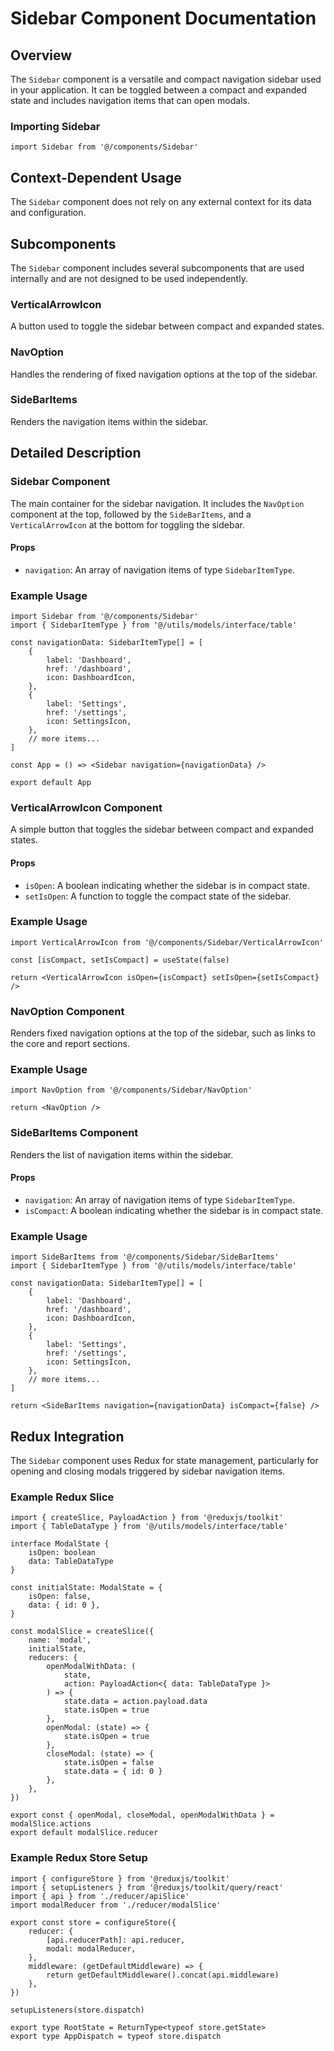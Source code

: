 # Sidebar Component Documentation

## Overview

The `Sidebar` component is a versatile and compact navigation sidebar used in your application. It can be toggled between a compact and expanded state and includes navigation items that can open modals.

### Importing Sidebar

```tsx
import Sidebar from '@/components/Sidebar'
```

## Context-Dependent Usage

The `Sidebar` component does not rely on any external context for its data and configuration.

## Subcomponents

The `Sidebar` component includes several subcomponents that are used internally and are not designed to be used independently.

### VerticalArrowIcon

A button used to toggle the sidebar between compact and expanded states.

### NavOption

Handles the rendering of fixed navigation options at the top of the sidebar.

### SideBarItems

Renders the navigation items within the sidebar.

## Detailed Description

### Sidebar Component

The main container for the sidebar navigation. It includes the `NavOption` component at the top, followed by the `SideBarItems`, and a `VerticalArrowIcon` at the bottom for toggling the sidebar.

#### Props

-   `navigation`: An array of navigation items of type `SidebarItemType`.

### Example Usage

```tsx
import Sidebar from '@/components/Sidebar'
import { SidebarItemType } from '@/utils/models/interface/table'

const navigationData: SidebarItemType[] = [
    {
        label: 'Dashboard',
        href: '/dashboard',
        icon: DashboardIcon,
    },
    {
        label: 'Settings',
        href: '/settings',
        icon: SettingsIcon,
    },
    // more items...
]

const App = () => <Sidebar navigation={navigationData} />

export default App
```

### VerticalArrowIcon Component

A simple button that toggles the sidebar between compact and expanded states.

#### Props

-   `isOpen`: A boolean indicating whether the sidebar is in compact state.
-   `setIsOpen`: A function to toggle the compact state of the sidebar.

### Example Usage

```tsx
import VerticalArrowIcon from '@/components/Sidebar/VerticalArrowIcon'

const [isCompact, setIsCompact] = useState(false)

return <VerticalArrowIcon isOpen={isCompact} setIsOpen={setIsCompact} />
```

### NavOption Component

Renders fixed navigation options at the top of the sidebar, such as links to the core and report sections.

### Example Usage

```tsx
import NavOption from '@/components/Sidebar/NavOption'

return <NavOption />
```

### SideBarItems Component

Renders the list of navigation items within the sidebar.

#### Props

-   `navigation`: An array of navigation items of type `SidebarItemType`.
-   `isCompact`: A boolean indicating whether the sidebar is in compact state.

### Example Usage

```tsx
import SideBarItems from '@/components/Sidebar/SideBarItems'
import { SidebarItemType } from '@/utils/models/interface/table'

const navigationData: SidebarItemType[] = [
    {
        label: 'Dashboard',
        href: '/dashboard',
        icon: DashboardIcon,
    },
    {
        label: 'Settings',
        href: '/settings',
        icon: SettingsIcon,
    },
    // more items...
]

return <SideBarItems navigation={navigationData} isCompact={false} />
```

## Redux Integration

The `Sidebar` component uses Redux for state management, particularly for opening and closing modals triggered by sidebar navigation items.

### Example Redux Slice

```tsx
import { createSlice, PayloadAction } from '@reduxjs/toolkit'
import { TableDataType } from '@/utils/models/interface/table'

interface ModalState {
    isOpen: boolean
    data: TableDataType
}

const initialState: ModalState = {
    isOpen: false,
    data: { id: 0 },
}

const modalSlice = createSlice({
    name: 'modal',
    initialState,
    reducers: {
        openModalWithData: (
            state,
            action: PayloadAction<{ data: TableDataType }>
        ) => {
            state.data = action.payload.data
            state.isOpen = true
        },
        openModal: (state) => {
            state.isOpen = true
        },
        closeModal: (state) => {
            state.isOpen = false
            state.data = { id: 0 }
        },
    },
})

export const { openModal, closeModal, openModalWithData } = modalSlice.actions
export default modalSlice.reducer
```

### Example Redux Store Setup

```tsx
import { configureStore } from '@reduxjs/toolkit'
import { setupListeners } from '@reduxjs/toolkit/query/react'
import { api } from './reducer/apiSlice'
import modalReducer from './reducer/modalSlice'

export const store = configureStore({
    reducer: {
        [api.reducerPath]: api.reducer,
        modal: modalReducer,
    },
    middleware: (getDefaultMiddleware) => {
        return getDefaultMiddleware().concat(api.middleware)
    },
})

setupListeners(store.dispatch)

export type RootState = ReturnType<typeof store.getState>
export type AppDispatch = typeof store.dispatch
```
